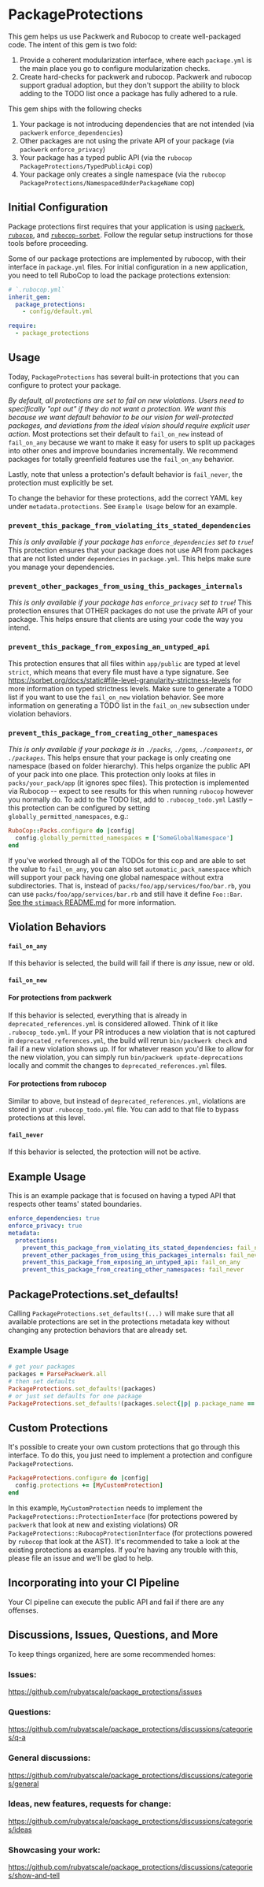 # PackageProtections

This gem helps us use Packwerk and Rubocop to create well-packaged code.
The intent of this gem is two fold:
1) Provide a coherent modularization interface, where each `package.yml` is the main place you go to configure modularization checks.
2) Create hard-checks for packwerk and rubocop. Packwerk and rubocop support gradual adoption, but they don't support the ability to block adding to the TODO list once a package has fully adhered to a rule.

This gem ships with the following checks
1) Your package is not introducing dependencies that are not intended (via `packwerk` `enforce_dependencies`)
2) Other packages are not using the private API of your package (via `packwerk` `enforce_privacy`)
3) Your package has a typed public API (via the `rubocop` `PackageProtections/TypedPublicApi` cop)
4) Your package only creates a single namespace (via the `rubocop` `PackageProtections/NamespacedUnderPackageName` cop)

## Initial Configuration
Package protections first requires that your application is using [`packwerk`](https://github.com/Shopify/packwerk), [`rubocop`](https://github.com/rubocop/rubocop), and [`rubocop-sorbet`](https://github.com/Shopify/rubocop-sorbet). Follow the regular setup instructions for those tools before proceeding.

Some of our package protections are implemented by rubocop, with their interface in `package.yml` files.
For initial configuration in a new application, you need to tell RuboCop to load the package protections extension:
```yml
# `.rubocop.yml`
inherit_gem:
  package_protections:
    - config/default.yml

require:
  - package_protections
```

## Usage
Today, `PackageProtections` has several built-in protections that you can configure to protect your package.

*By default, all protections are set to fail on new violations. Users need to specifically "opt out" if they do not want a protection.
We want this because we want default behavior to be our vision for well-protected packages, and deviations from the ideal vision should require explicit user action.*
Most protections set their default to `fail_on_new` instead of `fail_on_any` because we want to make it easy for users to split up packages into other ones and improve boundaries incrementally. We recommend packages for totally greenfield features use the `fail_on_any` behavior.

Lastly, note that unless a protection's default behavior is `fail_never`, the protection must explicitly be set.

To change the behavior for these protections, add the correct YAML key under `metadata.protections`. See `Example Usage` below for an example.

### `prevent_this_package_from_violating_its_stated_dependencies`
*This is only available if your package has `enforce_dependencies` set to `true`!*
This protection ensures that your package does not use API from packages that are not listed under `dependencies` in `package.yml`. This helps make sure you manage your dependencies.

### `prevent_other_packages_from_using_this_packages_internals`
*This is only available if your package has `enforce_privacy` set to `true`!*
This protection ensures that OTHER packages do not use the private API of your package. This helps ensure that clients are using your code the way you intend.

### `prevent_this_package_from_exposing_an_untyped_api`
This protection ensures that all files within `app/public` are typed at level `strict`, which means that every file must have a type signature. See https://sorbet.org/docs/static#file-level-granularity-strictness-levels for more information on typed strictness levels. Make sure to generate a TODO list if you want to use the `fail_on_new` violation behavior. See more information on generating a TODO list in the `fail_on_new` subsection under violation behaviors.

### `prevent_this_package_from_creating_other_namespaces`
*This is only available if your package is in `./packs`, `./gems`, `./components`, or `./packages`.*
This helps ensure that your package is only creating one namespace (based on folder hierarchy). This helps organize the public API of your pack into one place.
This protection only looks at files in `packs/your_pack/app` (it ignores spec files).
This protection is implemented via Rubocop -- expect to see results for this when running `rubocop` however you normally do. To add to the TODO list, add to `.rubocop_todo.yml`
Lastly – this protection can be configured by setting `globally_permitted_namespaces`, e.g.:
```ruby
RuboCop::Packs.configure do |config|
  config.globally_permitted_namespaces = ['SomeGlobalNamespace']
end
```

If you've worked through all of the TODOs for this cop and are able to set the value to `fail_on_any`, you can also set `automatic_pack_namespace` which will support your pack having one global namespace without extra subdirectories. That is, instead of `packs/foo/app/services/foo/bar.rb`, you can use `packs/foo/app/services/bar.rb` and still have it define `Foo::Bar`. [See the `stimpack` README.md](https://github.com/rubyatscale/stimpack#readme) for more information.

## Violation Behaviors
#### `fail_on_any`
If this behavior is selected, the build will fail if there is *any* issue, new or old.
#### `fail_on_new`
#### For protections from packwerk
If this behavior is selected, everything that is already in `deprecated_references.yml` is considered allowed. Think of it like `.rubocop_todo.yml`. If your PR introduces a new violation that is not captured in `deprecated_references.yml`, the build will rerun `bin/packwerk check` and fail if a new violation shows up. If for whatever reason you'd like to allow for the new violation, you can simply run `bin/packwerk update-deprecations` locally and commit the changes to `deprecated_references.yml` files.
#### For protections from rubocop
Similar to above, but instead of `deprecated_references.yml`, violations are stored in your `.rubocop_todo.yml` file. You can add to that file to bypass protections at this level.

#### `fail_never`
If this behavior is selected, the protection will not be active.

## Example Usage
This is an example package that is focused on having a typed API that respects other teams' stated boundaries.

```yml
enforce_dependencies: true
enforce_privacy: true
metadata:
  protections:
    prevent_this_package_from_violating_its_stated_dependencies: fail_never
    prevent_other_packages_from_using_this_packages_internals: fail_never
    prevent_this_package_from_exposing_an_untyped_api: fail_on_any
    prevent_this_package_from_creating_other_namespaces: fail_never
```

## PackageProtections.set_defaults!
Calling `PackageProtections.set_defaults!(...)` will make sure that all available protections are set in the protections metadata key without changing any protection behaviors that are already set.

### Example Usage
```ruby
# get your packages
packages = ParsePackwerk.all
# then set defaults
PackageProtections.set_defaults!(packages)
# or just set defaults for one package
PackageProtections.set_defaults!(packages.select{|p| p.package_name == 'packs/my_package'})
```

## Custom Protections

It's possible to create your own custom protections that go through this interface. To do this, you just need to implement a protection and configure `PackageProtections`.

```ruby
PackageProtections.configure do |config|
  config.protections += [MyCustomProtection]
end
```

In this example, `MyCustomProtection` needs to implement the `PackageProtections::ProtectionInterface` (for protections powered by `packwerk` that look at new and existing violations) OR `PackageProtections::RubocopProtectionInterface` (for protections powered by `rubocop` that look at the AST). It's recommended to take a look at the existing protections as examples. If you're having any trouble with this, please file an issue and we'll be glad to help.

## Incorporating into your CI Pipeline
Your CI pipeline can execute the public API and fail if there are any offenses.

## Discussions, Issues, Questions, and More
To keep things organized, here are some recommended homes:
### Issues:
https://github.com/rubyatscale/package_protections/issues

### Questions:
https://github.com/rubyatscale/package_protections/discussions/categories/q-a

### General discussions:
https://github.com/rubyatscale/package_protections/discussions/categories/general

### Ideas, new features, requests for change:
https://github.com/rubyatscale/package_protections/discussions/categories/ideas

### Showcasing your work:
https://github.com/rubyatscale/package_protections/discussions/categories/show-and-tell
